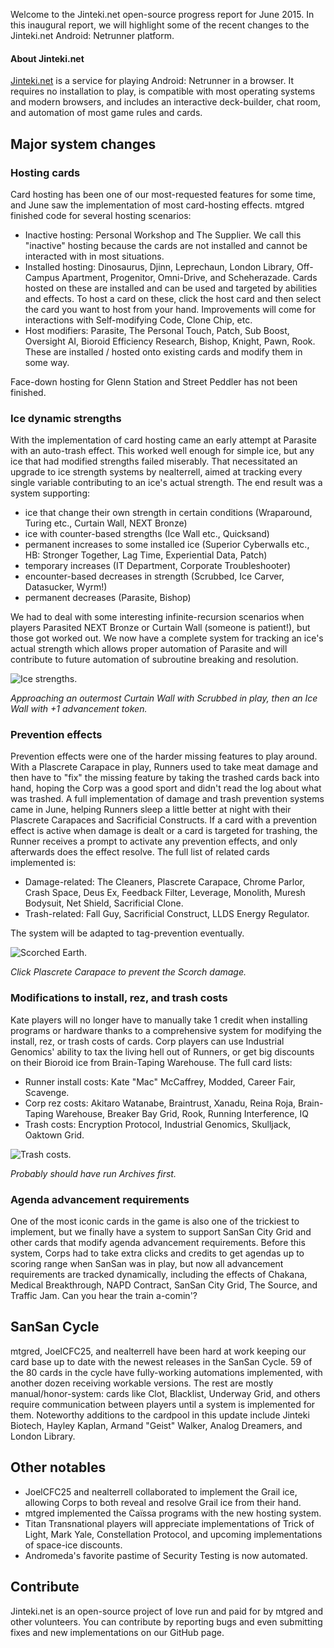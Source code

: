 Welcome to the Jinteki.net open-source progress report for June 2015. In this inaugural report, we will highlight some of the recent changes to the Jinteki.net Android: Netrunner platform.

#### About Jinteki.net

[Jinteki.net](http://www.jinteki.net) is a service for playing Android: Netrunner in a browser. It requires no installation to play, is compatible with most operating systems and modern browsers, and includes an interactive deck-builder, chat room, and automation of most game rules and cards.

## Major system changes

### Hosting cards

Card hosting has been one of our most-requested features for some time, and June saw the implementation of most card-hosting effects. mtgred finished code for several hosting scenarios:

* Inactive hosting: Personal Workshop and The Supplier. We call this "inactive" hosting because the cards are not installed and cannot be interacted with in most situations.
* Installed hosting: Dinosaurus, Djinn, Leprechaun, London Library, Off-Campus Apartment, Progenitor, Omni-Drive, and Scheherazade. Cards hosted on these are installed and can be used and targeted by abilities and effects. To host a card on these, click the host card and then select the card you want to host from your hand. Improvements will come for interactions with Self-modifying Code, Clone Chip, etc.
* Host modifiers: Parasite, The Personal Touch, Patch, Sub Boost, Oversight AI, Bioroid Efficiency Research, Bishop, Knight, Pawn, Rook. These are installed / hosted onto existing cards and modify them in some way. 

Face-down hosting for Glenn Station and Street Peddler has not been finished.

### Ice dynamic strengths

With the implementation of card hosting came an early attempt at Parasite with an auto-trash effect. This worked well enough for simple ice, but any ice that had modified strengths failed miserably. That necessitated an upgrade to ice strength systems by nealterrell, aimed at tracking every single variable contributing to an ice's actual strength. The end result was a system supporting:

* ice that change their own strength in certain conditions (Wraparound, Turing etc., Curtain Wall, NEXT Bronze)
* ice with counter-based strengths (Ice Wall etc., Quicksand)
* permanent increases to some installed ice (Superior Cyberwalls etc., HB: Stronger Together, Lag Time, Experiential Data, Patch)
* temporary increases (IT Department, Corporate Troubleshooter)
* encounter-based decreases in strength (Scrubbed, Ice Carver, Datasucker, Wyrm!)
* permanent decreases (Parasite, Bishop)

We had to deal with some interesting infinite-recursion scenarios when players Parasited NEXT Bronze or Curtain Wall (someone is patient!), but those got worked out. We now have a complete system for tracking an ice's actual strength which allows proper automation of Parasite and will contribute to future automation of subroutine breaking and resolution.

![Ice strengths.](https://cloud.githubusercontent.com/assets/10083341/8028452/18726be4-0d63-11e5-939a-63ea4b4b8968.png)

_Approaching an outermost Curtain Wall with Scrubbed in play, then an Ice Wall with +1 advancement token._

### Prevention effects

Prevention effects were one of the harder missing features to play around. With a Plascrete Carapace in play, Runners used to take meat damage and then have to "fix" the missing feature by taking the trashed cards back into hand, hoping the Corp was a good sport and didn't read the log about what was trashed. A full implementation of damage and trash prevention systems came in June, helping Runners sleep a little better at night with their Plascrete Carapaces and Sacrificial Constructs. If a card with a prevention effect is active when damage is dealt or a card is targeted for trashing, the Runner receives a prompt to activate any prevention effects, and only afterwards does the effect resolve. The full list of related cards implemented is:

* Damage-related: The Cleaners, Plascrete Carapace, Chrome Parlor, Crash Space, Deus Ex, Feedback Filter, Leverage, Monolith, Muresh Bodysuit, Net Shield, Sacrificial Clone. 
* Trash-related: Fall Guy, Sacrificial Construct, LLDS Energy Regulator.

The system will be adapted to tag-prevention eventually.

![Scorched Earth.](https://cloud.githubusercontent.com/assets/10083341/8462490/24fc77ae-1fe9-11e5-935f-e806a59e5789.PNG)

_Click Plascrete Carapace to prevent the Scorch damage._

### Modifications to install, rez, and trash costs

Kate players will no longer have to manually take 1 credit when installing programs or hardware thanks to a comprehensive system for modifying the install, rez, or trash costs of cards. Corp players can use Industrial Genomics' ability to tax the living hell out of Runners, or get big discounts on their Bioroid ice from Brain-Taping Warehouse. The full card lists:

* Runner install costs: Kate "Mac" McCaffrey, Modded, Career Fair, Scavenge.
* Corp rez costs: Akitaro Watanabe, Braintrust, Xanadu, Reina Roja, Brain-Taping Warehouse, Breaker Bay Grid, Rook, Running Interference, IQ
* Trash costs: Encryption Protocol, Industrial Genomics, Skulljack, Oaktown Grid. 

![Trash costs.](https://cloud.githubusercontent.com/assets/10083341/8462931/eeefc7ee-1feb-11e5-9d27-5d3a7dd0ff84.PNG)

_Probably should have run Archives first._

### Agenda advancement requirements

One of the most iconic cards in the game is also one of the trickiest to implement, but we finally have a system to support SanSan City Grid and other cards that modify agenda advancement requirements. Before this system, Corps had to take extra clicks and credits to get agendas up to scoring range when SanSan was in play, but now all advancement requirements are tracked dynamically, including the effects of Chakana, Medical Breakthrough, NAPD Contract, SanSan City Grid, The Source, and Traffic Jam. Can you hear the train a-comin'?


## SanSan Cycle

mtgred, JoelCFC25, and nealterrell have been hard at work keeping our card base up to date with the newest releases in the SanSan Cycle. 59 of the 80 cards in the cycle have fully-working automations implemented, with another dozen receiving workable versions. The rest are mostly manual/honor-system: cards like Clot, Blacklist, Underway Grid, and others require communication between players until a system is implemented for them. Noteworthy additions to the cardpool in this update include Jinteki Biotech, Hayley Kaplan, Armand "Geist" Walker, Analog Dreamers, and London Library. 

## Other notables

* JoelCFC25 and nealterrell collaborated to implement the Grail ice, allowing Corps to both reveal and resolve Grail ice from their hand.
* mtgred implemented the Caïssa programs with the new hosting system.
* Titan Transnational players will appreciate implementations of Trick of Light, Mark Yale, Constellation Protocol, and upcoming implementations of space-ice discounts.
* Andromeda's favorite pastime of Security Testing is now automated.

## Contribute

Jinteki.net is an open-source project of love run and paid for by mtgred and other volunteers. You can contribute by reporting bugs and even submitting fixes and new implementations on our GitHub page.